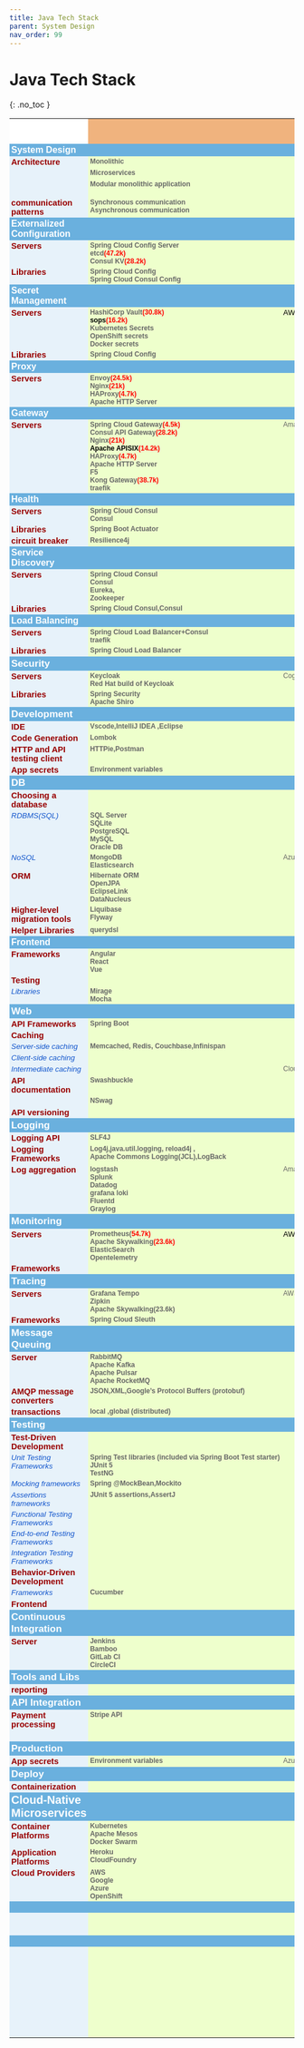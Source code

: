```yaml
---
title: Java Tech Stack
parent: System Design
nav_order: 99
---
```


# Java Tech Stack
{: .no_toc }


<style type="text/css">
    .ritz .waffle a {
    color: inherit;
    }
    .ritz .waffle .s0 {
    background-color: #ffffff;
    text-align: left;
    color: hsl(0, 0%, 100%);
    font-family: Arial;
    font-size: 12pt;
    vertical-align: top;
    white-space: normal;
    overflow: hidden;
    word-wrap: break-word;
    direction: ltr;
    padding: 2px 3px 2px 3px;
    }
    .ritz .waffle .s6 {
    background-color: #eeffcc;
    text-align: left;
    font-weight: bold;
    color: #666666;
    font-family: Arial;
    font-size: 9pt;
    vertical-align: top;
    white-space: nowrap;
    overflow: hidden;
    direction: ltr;
    padding: 2px 3px 2px 3px;
    }
    .ritz .waffle .s23 {
    background-color: #6ab0de;
    text-align: left;
    font-weight: bold;
    color: #000000;
    font-family: Arial;
    font-size: 15pt;
    vertical-align: top;
    white-space: nowrap;
    direction: ltr;
    padding: 2px 3px 2px 3px;
    }
    .ritz .waffle .s25 {
    background-color: #6ab0de;
    text-align: left;
    color: #000000;
    font-family: Arial;
    font-size: 15pt;
    vertical-align: top;
    white-space: nowrap;
    overflow: hidden;
    direction: ltr;
    padding: 2px 3px 2px 3px;
    }
    .ritz .waffle .s20 {
    background-color: #e7f2fa;
    text-align: left;
    font-style: italic;
    color: #1155cc;
    font-family: Arial;
    font-size: 10pt;
    vertical-align: top;
    white-space: normal;
    overflow: hidden;
    word-wrap: break-word;
    direction: ltr;
    padding: 2px 3px 2px 3px;
    }
    .ritz .waffle .s17 {
    background-color: #6ab0de;
    text-align: left;
    color: #000000;
    font-family: Arial;
    font-size: 13pt;
    vertical-align: top;
    white-space: nowrap;
    overflow: hidden;
    direction: ltr;
    padding: 2px 3px 2px 3px;
    }
    .ritz .waffle .s26 {
    background-color: #6ab0de;
    text-align: left;
    font-weight: bold;
    color: #000000;
    font-family: docs-Roboto, Arial;
    font-size: 15pt;
    vertical-align: top;
    white-space: nowrap;
    overflow: hidden;
    direction: ltr;
    padding: 2px 3px 2px 3px;
    }
    .ritz .waffle .s2 {
    background-color: #f0b37e;
    text-align: center;
    font-weight: bold;
    color: #ffffff;
    font-family: Arial;
    font-size: 12pt;
    vertical-align: middle;
    white-space: nowrap;
    overflow: hidden;
    direction: ltr;
    padding: 2px 3px 2px 3px;
    }
    .ritz .waffle .s12 {
    background-color: #eeffcc;
    text-align: left;
    color: #000000;
    font-family: Arial;
    font-size: 9pt;
    vertical-align: top;
    white-space: nowrap;
    overflow: hidden;
    direction: ltr;
    padding: 2px 3px 2px 3px;
    }
    .ritz .waffle .s10 {
    background-color: #6ab0de;
    text-align: left;
    color: #000000;
    font-family: Arial;
    font-size: 10pt;
    vertical-align: top;
    white-space: nowrap;
    direction: ltr;
    padding: 2px 3px 2px 3px;
    }
    .ritz .waffle .s1 {
    background-color: #f0b37e;
    text-align: left;
    font-weight: bold;
    color: #ffffff;
    font-family: Arial;
    font-size: 12pt;
    vertical-align: middle;
    white-space: nowrap;
    overflow: hidden;
    direction: ltr;
    padding: 2px 3px 2px 3px;
    }
    .ritz .waffle .s5 {
    background-color: #e7f2fa;
    text-align: left;
    font-weight: bold;
    color: #980000;
    font-family: Arial;
    font-size: 11pt;
    vertical-align: top;
    white-space: normal;
    overflow: hidden;
    word-wrap: break-word;
    direction: ltr;
    padding: 2px 3px 2px 3px;
    }
    .ritz .waffle .s15 {
    background-color: #6ab0de;
    text-align: left;
    font-weight: bold;
    color: #000000;
    font-family: Arial;
    font-size: 13pt;
    vertical-align: top;
    white-space: nowrap;
    direction: ltr;
    padding: 2px 3px 2px 3px;
    }
    .ritz .waffle .s21 {
    background-color: #eeffcc;
    text-align: left;
    text-decoration: underline;
    text-decoration-skip-ink: none;
    -webkit-text-decoration-skip: none;
    color: #1155cc;
    font-family: Arial;
    font-size: 10pt;
    vertical-align: top;
    white-space: nowrap;
    overflow: hidden;
    direction: ltr;
    padding: 2px 3px 2px 3px;
    }
    .ritz .waffle .s3 {
    background-color: #6ab0de;
    text-align: left;
    font-weight: bold;
    color: #ffffff;
    font-family: docs-Roboto, Arial;
    font-size: 12pt;
    vertical-align: top;
    white-space: normal;
    overflow: hidden;
    word-wrap: break-word;
    direction: ltr;
    padding: 2px 3px 2px 3px;
    }
    .ritz .waffle .s22 {
    background-color: #6ab0de;
    text-align: left;
    font-weight: bold;
    color: #ffffff;
    font-family: docs-Roboto, Arial;
    font-size: 15pt;
    vertical-align: top;
    white-space: normal;
    overflow: hidden;
    word-wrap: break-word;
    direction: ltr;
    padding: 2px 3px 2px 3px;
    }
    .ritz .waffle .s27 {
    background-color: #eeffcc;
    text-align: left;
    color: #666666;
    font-family: Arial;
    font-size: 9pt;
    vertical-align: top;
    white-space: nowrap;
    direction: ltr;
    padding: 2px 3px 2px 3px;
    }
    .ritz .waffle .s14 {
    background-color: #6ab0de;
    text-align: left;
    font-weight: bold;
    color: #ffffff;
    font-family: docs-Roboto, Arial;
    font-size: 13pt;
    vertical-align: top;
    white-space: normal;
    overflow: hidden;
    word-wrap: break-word;
    direction: ltr;
    padding: 2px 3px 2px 3px;
    }
    .ritz .waffle .s11 {
    background-color: #eeffcc;
    text-align: left;
    color: #000000;
    font-family: Arial;
    font-size: 10pt;
    vertical-align: top;
    white-space: nowrap;
    direction: ltr;
    padding: 2px 3px 2px 3px;
    }
    .ritz .waffle .s16 {
    background-color: #6ab0de;
    text-align: left;
    color: #000000;
    font-family: Arial;
    font-size: 13pt;
    vertical-align: top;
    white-space: nowrap;
    direction: ltr;
    padding: 2px 3px 2px 3px;
    }
    .ritz .waffle .s19 {
    background-color: #eeffcc;
    text-align: left;
    color: #000000;
    font-family: Arial;
    font-size: 10pt;
    vertical-align: top;
    white-space: nowrap;
    overflow: hidden;
    direction: ltr;
    padding: 2px 3px 2px 3px;
    }
    .ritz .waffle .s9 {
    background-color: #6ab0de;
    text-align: left;
    font-weight: bold;
    color: #000000;
    font-family: Arial;
    font-size: 10pt;
    vertical-align: top;
    white-space: nowrap;
    direction: ltr;
    padding: 2px 3px 2px 3px;
    }
    .ritz .waffle .s4 {
    background-color: #6ab0de;
    text-align: left;
    font-weight: bold;
    color: #000000;
    font-family: docs-Roboto, Arial;
    font-size: 11pt;
    vertical-align: top;
    white-space: nowrap;
    overflow: hidden;
    direction: ltr;
    padding: 2px 3px 2px 3px;
    }
    .ritz .waffle .s24 {
    background-color: #6ab0de;
    text-align: left;
    color: #000000;
    font-family: Arial;
    font-size: 15pt;
    vertical-align: top;
    white-space: nowrap;
    direction: ltr;
    padding: 2px 3px 2px 3px;
    }
    .ritz .waffle .s18 {
    background-color: #6ab0de;
    text-align: left;
    font-weight: bold;
    color: #000000;
    font-family: docs-Roboto, Arial;
    font-size: 13pt;
    vertical-align: top;
    white-space: nowrap;
    overflow: hidden;
    direction: ltr;
    padding: 2px 3px 2px 3px;
    }
    .ritz .waffle .s13 {
    background-color: #6ab0de;
    text-align: left;
    color: #000000;
    font-family: Arial;
    font-size: 10pt;
    vertical-align: top;
    white-space: nowrap;
    overflow: hidden;
    direction: ltr;
    padding: 2px 3px 2px 3px;
    }
    .ritz .waffle .s8 {
    background-color: #eeffcc;
    text-align: left;
    text-decoration: underline;
    text-decoration-skip-ink: none;
    -webkit-text-decoration-skip: none;
    color: #1155cc;
    font-family: Arial;
    font-size: 9pt;
    vertical-align: top;
    white-space: nowrap;
    overflow: hidden;
    direction: ltr;
    padding: 2px 3px 2px 3px;
    }
    .ritz .waffle .s7 {
    background-color: #eeffcc;
    text-align: left;
    color: #666666;
    font-family: Arial;
    font-size: 9pt;
    vertical-align: top;
    white-space: nowrap;
    overflow: hidden;
    direction: ltr;
    padding: 2px 3px 2px 3px;
    }
</style>
<div class="ritz grid-container" dir="ltr">
    <table class="waffle" cellspacing="0" cellpadding="0">
    <tbody>
        <tr style="height: 20px">
        <td class="s0"></td>
        <td class="s1" dir="ltr"></td>
        <td class="s2" dir="ltr">Cloud</td>
        <td class="s2" dir="ltr"></td>
        <td class="s2" dir="ltr"></td>
        <td class="s2" dir="ltr"></td>
        <td class="s2" dir="ltr">Reference</td>
        <td class="s2" dir="ltr"></td>
        <td class="s2" dir="ltr"></td>
        </tr>
        <tr style="height: 20px">
        <td class="s0"></td>
        <td class="s1" dir="ltr"></td>
        <td class="s2" dir="ltr">Amazon</td>
        <td class="s2" dir="ltr">Google</td>
        <td class="s2" dir="ltr">Azure</td>
        <td class="s2" dir="ltr">Others</td>
        <td class="s2" dir="ltr"></td>
        <td class="s2" dir="ltr"></td>
        <td class="s2" dir="ltr"></td>
        </tr>
        <tr style="height: 20px">
        <td class="s3" dir="ltr">System Design</td>
        <td class="s4" dir="ltr"></td>
        <td class="s4" dir="ltr"></td>
        <td class="s4" dir="ltr"></td>
        <td class="s4" dir="ltr"></td>
        <td class="s4" dir="ltr"></td>
        <td class="s4" dir="ltr"></td>
        <td class="s4" dir="ltr"></td>
        <td class="s4" dir="ltr"></td>
        </tr>
        <tr style="height: 20px">
        <td class="s5" dir="ltr">Architecture</td>
        <td class="s6" dir="ltr">Monolithic</td>
        <td class="s7" dir="ltr"></td>
        <td class="s7" dir="ltr"></td>
        <td class="s7" dir="ltr"></td>
        <td class="s7" dir="ltr"></td>
        <td class="s7" dir="ltr"></td>
        <td class="s7" dir="ltr"></td>
        <td class="s7" dir="ltr"></td>
        </tr>
        <tr style="height: 20px">
        <td class="s5" dir="ltr"></td>
        <td class="s6" dir="ltr">Microservices</td>
        <td class="s7" dir="ltr"></td>
        <td class="s7" dir="ltr"></td>
        <td class="s7" dir="ltr"></td>
        <td class="s7" dir="ltr"></td>
        <td class="s7" dir="ltr"></td>
        <td class="s7" dir="ltr"></td>
        <td class="s7" dir="ltr"></td>
        </tr>
        <tr style="height: 20px">
        <td class="s5" dir="ltr"></td>
        <td class="s6" dir="ltr">Modular monolithic application</td>
        <td class="s7" dir="ltr"></td>
        <td class="s7" dir="ltr"></td>
        <td class="s7" dir="ltr"></td>
        <td class="s7" dir="ltr"></td>
        <td class="s8" dir="ltr">
            <a
            target="_blank"
            href="https://medium.com/design-microservices-architecture-with-patterns/microservices-killer-modular-monolithic-architecture-ac83814f6862"
            >https://medium.com/design-microservices-architecture-with-patterns/microservices-killer-modular-monolithic-architecture-ac83814f6862<br /></a
            ><a
            target="_blank"
            href="https://github.com/kgrzybek/modular-monolith-with-ddd/tree/master"
            >https://github.com/kgrzybek/modular-monolith-with-ddd/tree/master</a
            >
        </td>
        <td class="s7" dir="ltr"></td>
        <td class="s7" dir="ltr"></td>
        </tr>
        <tr style="height: 20px">
        <td class="s5" dir="ltr">communication patterns</td>
        <td class="s6" dir="ltr">
            Synchronous communication<br />Asynchronous communication
        </td>
        <td class="s7" dir="ltr"></td>
        <td class="s7" dir="ltr"></td>
        <td class="s7" dir="ltr"></td>
        <td class="s7" dir="ltr"></td>
        <td class="s8" dir="ltr"></td>
        <td class="s7" dir="ltr"></td>
        <td class="s7" dir="ltr"></td>
        </tr>
        <tr style="height: 20px">
        <td class="s3" dir="ltr">Externalized Configuration</td>
        <td class="s9"></td>
        <td class="s10"></td>
        <td class="s10"></td>
        <td class="s10"></td>
        <td class="s10"></td>
        <td class="s10"></td>
        <td class="s10"></td>
        <td class="s10"></td>
        </tr>
        <tr style="height: 20px">
        <td class="s5" dir="ltr">Servers</td>
        <td class="s6" dir="ltr">
            Spring Cloud Config Server<br />etcd<span style="color: #ff0000"
            >(47.2k)</span
            ><br />Consul KV<span style="color: #ff0000">(28.2k)</span>
        </td>
        <td class="s11"></td>
        <td class="s11"></td>
        <td class="s7" dir="ltr">Azure App Configuration</td>
        <td class="s11"></td>
        <td class="s8" dir="ltr">
            <a
            target="_blank"
            href="https://docs.google.com/document/d/13GErfIAvRysUwPR2kfcfRkM2a8GZptlP4cNAmKTjedw/edit#heading=h.7oqivix51g6a"
            >https://docs.google.com/document/d/13GErfIAvRysUwPR2kfcfRkM2a8GZptlP4cNAmKTjedw/edit#heading=h.7oqivix51g6a</a
            >
        </td>
        <td class="s11"></td>
        <td class="s11"></td>
        </tr>
        <tr style="height: 20px">
        <td class="s5" dir="ltr">Libraries</td>
        <td class="s6" dir="ltr">
            Spring Cloud Config <br />Spring Cloud Consul Config
        </td>
        <td class="s11"></td>
        <td class="s11"></td>
        <td class="s11"></td>
        <td class="s11"></td>
        <td class="s12" dir="ltr"></td>
        <td class="s11"></td>
        <td class="s11"></td>
        </tr>
        <tr style="height: 20px">
        <td class="s3" dir="ltr">Secret Management</td>
        <td class="s10"></td>
        <td class="s10"></td>
        <td class="s10"></td>
        <td class="s10"></td>
        <td class="s10"></td>
        <td class="s10"></td>
        <td class="s10"></td>
        <td class="s10"></td>
        </tr>
        <tr style="height: 20px">
        <td class="s5" dir="ltr">Servers</td>
        <td class="s6" dir="ltr">
            HashiCorp Vault<span style="color: #ff0000">(30.8k)<br /></span
            ><span style="color: #000000">sops</span
            ><span style="color: #ff0000">(16.2k)</span><br />Kubernetes
            Secrets<br />OpenShift secrets<br />Docker secrets
        </td>
        <td class="s11" dir="ltr">AWS Secret Manager</td>
        <td class="s11" dir="ltr">GCP Secret Manager</td>
        <td class="s7" dir="ltr">Azure Key Vault</td>
        <td class="s11"></td>
        <td class="s8"></td>
        <td class="s11"></td>
        <td class="s11"></td>
        </tr>
        <tr style="height: 20px">
        <td class="s5" dir="ltr">Libraries</td>
        <td class="s6" dir="ltr">Spring Cloud Config</td>
        <td class="s11"></td>
        <td class="s11"></td>
        <td class="s11"></td>
        <td class="s11"></td>
        <td class="s12" dir="ltr"></td>
        <td class="s11"></td>
        <td class="s11"></td>
        </tr>
        <tr style="height: 20px">
        <td class="s3" dir="ltr">Proxy</td>
        <td class="s9"></td>
        <td class="s10"></td>
        <td class="s10"></td>
        <td class="s10"></td>
        <td class="s10"></td>
        <td class="s13"></td>
        <td class="s4" dir="ltr"></td>
        <td class="s4" dir="ltr"></td>
        </tr>
        <tr style="height: 20px">
        <td class="s5" dir="ltr">Servers</td>
        <td class="s6" dir="ltr">
            Envoy<span style="color: #ff0000">(24.5k)<br /></span>Nginx<span
            style="color: #ff0000"
            >(21k)</span
            ><br />HAProxy<span style="color: #ff0000">(4.7k)</span
            ><br />Apache HTTP Server
        </td>
        <td class="s7" dir="ltr"></td>
        <td class="s7" dir="ltr"></td>
        <td class="s7" dir="ltr"></td>
        <td class="s7" dir="ltr"></td>
        <td class="s8" dir="ltr">
            <a
            target="_blank"
            href="https://docs.google.com/document/d/13GErfIAvRysUwPR2kfcfRkM2a8GZptlP4cNAmKTjedw/edit#heading=h.7oqivix51g6a"
            >https://docs.google.com/document/d/13GErfIAvRysUwPR2kfcfRkM2a8GZptlP4cNAmKTjedw/edit#heading=h.7oqivix51g6a</a
            >
        </td>
        <td class="s7" dir="ltr"></td>
        <td class="s7" dir="ltr"></td>
        </tr>
        <tr style="height: 20px">
        <td class="s3" dir="ltr">Gateway</td>
        <td class="s9"></td>
        <td class="s10"></td>
        <td class="s10"></td>
        <td class="s10"></td>
        <td class="s10"></td>
        <td class="s13"></td>
        <td class="s4" dir="ltr"></td>
        <td class="s4" dir="ltr"></td>
        </tr>
        <tr style="height: 20px">
        <td class="s5" dir="ltr">Servers</td>
        <td class="s6" dir="ltr">
            Spring Cloud Gateway<span style="color: #ff0000">(4.5k)</span
            ><br />Consul API Gateway<span style="color: #ff0000"
            >(28.2k)<br /></span
            >Nginx<span style="color: #ff0000">(21k)<br /></span
            ><span style="color: #000000">Apache APISIX</span
            ><span style="color: #ff0000">(14.2k)</span><br />HAProxy<span
            style="color: #ff0000"
            >(4.7k)</span
            ><br />Apache HTTP Server<br />F5<br />Kong Gateway<span
            style="color: #ff0000"
            >(38.7k)</span
            ><br />traefik
        </td>
        <td class="s7" dir="ltr">Amazon API Gateway</td>
        <td class="s7" dir="ltr">Google Cloud API Gateway</td>
        <td class="s7" dir="ltr">Azure API Management.</td>
        <td class="s7" dir="ltr"></td>
        <td class="s8" dir="ltr">
            <a
            target="_blank"
            href="https://docs.google.com/document/d/13GErfIAvRysUwPR2kfcfRkM2a8GZptlP4cNAmKTjedw/edit#heading=h.7oqivix51g6a"
            >https://docs.google.com/document/d/13GErfIAvRysUwPR2kfcfRkM2a8GZptlP4cNAmKTjedw/edit#heading=h.7oqivix51g6a</a
            >
        </td>
        <td class="s7" dir="ltr"></td>
        <td class="s7" dir="ltr"></td>
        </tr>
        <tr style="height: 20px">
        <td class="s3" dir="ltr">Health</td>
        <td class="s9"></td>
        <td class="s10"></td>
        <td class="s10"></td>
        <td class="s10"></td>
        <td class="s10"></td>
        <td class="s13"></td>
        <td class="s4" dir="ltr"></td>
        <td class="s4" dir="ltr"></td>
        </tr>
        <tr style="height: 20px">
        <td class="s5" dir="ltr">Servers</td>
        <td class="s6" dir="ltr">Spring Cloud Consul<br />Consul</td>
        <td class="s7" dir="ltr"></td>
        <td class="s7" dir="ltr"></td>
        <td class="s7" dir="ltr"></td>
        <td class="s7" dir="ltr"></td>
        <td class="s8" dir="ltr">
            <a
            target="_blank"
            href="https://docs.google.com/document/d/13GErfIAvRysUwPR2kfcfRkM2a8GZptlP4cNAmKTjedw/edit#heading=h.lzjmqc2ca4s5"
            >https://docs.google.com/document/d/13GErfIAvRysUwPR2kfcfRkM2a8GZptlP4cNAmKTjedw/edit#heading=h.lzjmqc2ca4s5</a
            >
        </td>
        <td class="s7" dir="ltr"></td>
        <td class="s7" dir="ltr"></td>
        </tr>
        <tr style="height: 20px">
        <td class="s5" dir="ltr">Libraries</td>
        <td class="s6" dir="ltr">Spring Boot Actuator</td>
        <td class="s7" dir="ltr"></td>
        <td class="s7" dir="ltr"></td>
        <td class="s7" dir="ltr"></td>
        <td class="s7" dir="ltr"></td>
        <td class="s12" dir="ltr"></td>
        <td class="s7" dir="ltr"></td>
        <td class="s7" dir="ltr"></td>
        </tr>
        <tr style="height: 20px">
        <td class="s5" dir="ltr">circuit breaker</td>
        <td class="s6" dir="ltr">Resilience4j<br /></td>
        <td class="s7" dir="ltr"></td>
        <td class="s7" dir="ltr"></td>
        <td class="s7" dir="ltr"></td>
        <td class="s7" dir="ltr"></td>
        <td class="s12" dir="ltr"></td>
        <td class="s7" dir="ltr"></td>
        <td class="s7" dir="ltr"></td>
        </tr>
        <tr style="height: 20px">
        <td class="s3" dir="ltr">Service Discovery</td>
        <td class="s9"></td>
        <td class="s10"></td>
        <td class="s10"></td>
        <td class="s10"></td>
        <td class="s10"></td>
        <td class="s13"></td>
        <td class="s4" dir="ltr"></td>
        <td class="s4" dir="ltr"></td>
        </tr>
        <tr style="height: 20px">
        <td class="s5" dir="ltr">Servers</td>
        <td class="s6" dir="ltr">
            Spring Cloud Consul<br />Consul<br />Eureka,<br />Zookeeper
        </td>
        <td class="s7" dir="ltr"></td>
        <td class="s7" dir="ltr"></td>
        <td class="s7" dir="ltr"></td>
        <td class="s7" dir="ltr"></td>
        <td class="s8" dir="ltr">
            <a
            target="_blank"
            href="https://docs.google.com/document/d/13GErfIAvRysUwPR2kfcfRkM2a8GZptlP4cNAmKTjedw/edit#heading=h.lzjmqc2ca4s5"
            >https://docs.google.com/document/d/13GErfIAvRysUwPR2kfcfRkM2a8GZptlP4cNAmKTjedw/edit#heading=h.lzjmqc2ca4s5</a
            >
        </td>
        <td class="s7" dir="ltr"></td>
        <td class="s7" dir="ltr"></td>
        </tr>
        <tr style="height: 20px">
        <td class="s5" dir="ltr">Libraries</td>
        <td class="s6" dir="ltr">Spring Cloud Consul,Consul</td>
        <td class="s7" dir="ltr"></td>
        <td class="s7" dir="ltr"></td>
        <td class="s7" dir="ltr"></td>
        <td class="s7" dir="ltr"></td>
        <td class="s12" dir="ltr"></td>
        <td class="s7" dir="ltr"></td>
        <td class="s7" dir="ltr"></td>
        </tr>
        <tr style="height: 20px">
        <td class="s3" dir="ltr">Load Balancing</td>
        <td class="s9"></td>
        <td class="s10"></td>
        <td class="s10"></td>
        <td class="s10"></td>
        <td class="s10"></td>
        <td class="s13"></td>
        <td class="s4" dir="ltr"></td>
        <td class="s4" dir="ltr"></td>
        </tr>
        <tr style="height: 20px">
        <td class="s5" dir="ltr">Servers</td>
        <td class="s6" dir="ltr">
            Spring Cloud Load Balancer+Consul<br />traefik
        </td>
        <td class="s7" dir="ltr"></td>
        <td class="s7" dir="ltr"></td>
        <td class="s7" dir="ltr"></td>
        <td class="s7" dir="ltr"></td>
        <td class="s8" dir="ltr">
            <a
            target="_blank"
            href="https://docs.google.com/document/d/13GErfIAvRysUwPR2kfcfRkM2a8GZptlP4cNAmKTjedw/edit#heading=h.nm5eslswusp5"
            >https://docs.google.com/document/d/13GErfIAvRysUwPR2kfcfRkM2a8GZptlP4cNAmKTjedw/edit#heading=h.nm5eslswusp5</a
            >
        </td>
        <td class="s7" dir="ltr"></td>
        <td class="s7" dir="ltr"></td>
        </tr>
        <tr style="height: 20px">
        <td class="s5" dir="ltr">Libraries</td>
        <td class="s6" dir="ltr">Spring Cloud Load Balancer<br /></td>
        <td class="s7" dir="ltr"></td>
        <td class="s7" dir="ltr"></td>
        <td class="s7" dir="ltr"></td>
        <td class="s7" dir="ltr"></td>
        <td class="s12" dir="ltr"></td>
        <td class="s7" dir="ltr"></td>
        <td class="s7" dir="ltr"></td>
        </tr>
        <tr style="height: 20px">
        <td class="s14" dir="ltr">Security</td>
        <td class="s15"></td>
        <td class="s16"></td>
        <td class="s16"></td>
        <td class="s16"></td>
        <td class="s16"></td>
        <td class="s17"></td>
        <td class="s18" dir="ltr"></td>
        <td class="s18" dir="ltr"></td>
        </tr>
        <tr style="height: 20px">
        <td class="s5" dir="ltr">Servers</td>
        <td class="s6" dir="ltr">
            Keycloak<br />Red Hat build of Keycloak<br />
        </td>
        <td class="s7" dir="ltr">Cognito</td>
        <td class="s7" dir="ltr"></td>
        <td class="s7" dir="ltr">Azure AD</td>
        <td class="s7" dir="ltr">Okta</td>
        <td class="s12" dir="ltr"></td>
        <td class="s7" dir="ltr"></td>
        <td class="s7" dir="ltr"></td>
        </tr>
        <tr style="height: 20px">
        <td class="s5" dir="ltr">Libraries</td>
        <td class="s6" dir="ltr">Spring Security<br />Apache Shiro</td>
        <td class="s7" dir="ltr"></td>
        <td class="s7" dir="ltr"></td>
        <td class="s7" dir="ltr"></td>
        <td class="s7" dir="ltr"></td>
        <td class="s12" dir="ltr"></td>
        <td class="s7" dir="ltr"></td>
        <td class="s7" dir="ltr"></td>
        </tr>
        <tr style="height: 20px">
        <td class="s14" dir="ltr">Development</td>
        <td class="s15"></td>
        <td class="s16"></td>
        <td class="s16"></td>
        <td class="s16"></td>
        <td class="s16"></td>
        <td class="s17"></td>
        <td class="s18" dir="ltr"></td>
        <td class="s18" dir="ltr"></td>
        </tr>
        <tr style="height: 20px">
        <td class="s5" dir="ltr">IDE</td>
        <td class="s6" dir="ltr">Vscode,IntelliJ IDEA ,Eclipse</td>
        <td class="s11"></td>
        <td class="s11"></td>
        <td class="s11"></td>
        <td class="s11"></td>
        <td class="s19"></td>
        <td class="s4" dir="ltr"></td>
        <td class="s4" dir="ltr"></td>
        </tr>
        <tr style="height: 20px">
        <td class="s5">Code Generation</td>
        <td class="s6" dir="ltr">Lombok</td>
        <td class="s11"></td>
        <td class="s11"></td>
        <td class="s11"></td>
        <td class="s11"></td>
        <td class="s19"></td>
        <td class="s4" dir="ltr"></td>
        <td class="s4" dir="ltr"></td>
        </tr>
        <tr style="height: 20px">
        <td class="s5" dir="ltr">HTTP and API testing client</td>
        <td class="s6" dir="ltr">HTTPie,Postman</td>
        <td class="s11"></td>
        <td class="s11"></td>
        <td class="s11"></td>
        <td class="s11"></td>
        <td class="s19"></td>
        <td class="s11"></td>
        <td class="s11"></td>
        </tr>
        <tr style="height: 20px">
        <td class="s5">App secrets</td>
        <td class="s6" dir="ltr">Environment variables</td>
        <td class="s11"></td>
        <td class="s11"></td>
        <td class="s11"></td>
        <td class="s11"></td>
        <td class="s8"></td>
        <td class="s11"></td>
        <td class="s11"></td>
        </tr>
        <tr style="height: 20px">
        <td class="s14" dir="ltr">DB</td>
        <td class="s15"></td>
        <td class="s16"></td>
        <td class="s16"></td>
        <td class="s16"></td>
        <td class="s16"></td>
        <td class="s17"></td>
        <td class="s18" dir="ltr"></td>
        <td class="s18" dir="ltr"></td>
        </tr>
        <tr style="height: 20px">
        <td class="s5" dir="ltr">Choosing a database</td>
        <td class="s6" dir="ltr"></td>
        <td class="s7" dir="ltr"></td>
        <td class="s7" dir="ltr"></td>
        <td class="s7" dir="ltr"></td>
        <td class="s7" dir="ltr"></td>
        <td class="s8" dir="ltr">
            <a
            target="_blank"
            href="https://docs.google.com/document/d/13GErfIAvRysUwPR2kfcfRkM2a8GZptlP4cNAmKTjedw/edit#bookmark=id.3yud5bry6zx"
            >https://docs.google.com/document/d/13GErfIAvRysUwPR2kfcfRkM2a8GZptlP4cNAmKTjedw/edit#bookmark=id.3yud5bry6zx</a
            >
        </td>
        <td class="s7" dir="ltr"></td>
        <td class="s7" dir="ltr"></td>
        </tr>
        <tr style="height: 20px">
        <td class="s20" dir="ltr">RDBMS(SQL)</td>
        <td class="s6" dir="ltr">
            SQL Server<br />SQLite<br />PostgreSQL<br />MySQL<br />Oracle DB
        </td>
        <td class="s7" dir="ltr"></td>
        <td class="s7" dir="ltr"></td>
        <td class="s7" dir="ltr"></td>
        <td class="s7" dir="ltr"></td>
        <td class="s7" dir="ltr">
            <span
            style="
                text-decoration: underline;
                text-decoration-skip-ink: none;
                -webkit-text-decoration-skip: none;
                color: #1155cc;
            "
            ><a
                target="_blank"
                href="https://docs.google.com/document/d/13GErfIAvRysUwPR2kfcfRkM2a8GZptlP4cNAmKTjedw/edit#heading=h.bkzz6vg3t8ro"
                >https://docs.google.com/document/d/13GErfIAvRysUwPR2kfcfRkM2a8GZptlP4cNAmKTjedw/edit#heading=h.bkzz6vg3t8ro</a
            ></span
            >o
        </td>
        <td class="s7" dir="ltr"></td>
        <td class="s7" dir="ltr"></td>
        </tr>
        <tr style="height: 20px">
        <td class="s20" dir="ltr">NoSQL</td>
        <td class="s6" dir="ltr">MongoDB<br />Elasticsearch</td>
        <td class="s7" dir="ltr">Azure Cosmos DB</td>
        <td class="s7" dir="ltr"></td>
        <td class="s7" dir="ltr"></td>
        <td class="s7" dir="ltr"></td>
        <td class="s7" dir="ltr"></td>
        <td class="s7" dir="ltr"></td>
        <td class="s7" dir="ltr"></td>
        </tr>
        <tr style="height: 20px">
        <td class="s5" dir="ltr">ORM</td>
        <td class="s6" dir="ltr">
            Hibernate ORM<br />OpenJPA <br />EclipseLink <br />DataNucleus
        </td>
        <td class="s7" dir="ltr"></td>
        <td class="s7" dir="ltr"></td>
        <td class="s7" dir="ltr"></td>
        <td class="s7" dir="ltr"></td>
        <td class="s7" dir="ltr"></td>
        <td class="s7" dir="ltr"></td>
        <td class="s7" dir="ltr"></td>
        </tr>
        <tr style="height: 20px">
        <td class="s5" dir="ltr">Higher-level migration tools</td>
        <td class="s6" dir="ltr">Liquibase<br />Flyway</td>
        <td class="s7" dir="ltr"></td>
        <td class="s7" dir="ltr"></td>
        <td class="s7" dir="ltr"></td>
        <td class="s7" dir="ltr"></td>
        <td class="s7" dir="ltr"></td>
        <td class="s7" dir="ltr"></td>
        <td class="s7" dir="ltr"></td>
        </tr>
        <tr style="height: 20px">
        <td class="s5" dir="ltr">Helper Libraries</td>
        <td class="s6" dir="ltr">querydsl</td>
        <td class="s7" dir="ltr"></td>
        <td class="s7" dir="ltr"></td>
        <td class="s7" dir="ltr"></td>
        <td class="s7" dir="ltr"></td>
        <td class="s7" dir="ltr"></td>
        <td class="s7" dir="ltr"></td>
        <td class="s7" dir="ltr"></td>
        </tr>
        <tr style="height: 20px">
        <td class="s3" dir="ltr">Frontend</td>
        <td class="s9"></td>
        <td class="s10"></td>
        <td class="s10"></td>
        <td class="s10"></td>
        <td class="s10"></td>
        <td class="s10"></td>
        <td class="s10"></td>
        <td class="s10"></td>
        </tr>
        <tr style="height: 20px">
        <td class="s5" dir="ltr">Frameworks</td>
        <td class="s6" dir="ltr">Angular<br />React<br />Vue</td>
        <td class="s7" dir="ltr"></td>
        <td class="s7" dir="ltr"></td>
        <td class="s7" dir="ltr"></td>
        <td class="s7" dir="ltr"></td>
        <td class="s7" dir="ltr"></td>
        <td class="s7" dir="ltr"></td>
        <td class="s7" dir="ltr"></td>
        </tr>
        <tr style="height: 20px">
        <td class="s5" dir="ltr">Testing</td>
        <td class="s6" dir="ltr"></td>
        <td class="s7" dir="ltr"></td>
        <td class="s7" dir="ltr"></td>
        <td class="s7" dir="ltr"></td>
        <td class="s7" dir="ltr"></td>
        <td class="s7" dir="ltr"></td>
        <td class="s7" dir="ltr"></td>
        <td class="s7" dir="ltr"></td>
        </tr>
        <tr style="height: 20px">
        <td class="s20" dir="ltr">Libraries</td>
        <td class="s6" dir="ltr">Mirage<br />Mocha</td>
        <td class="s11"></td>
        <td class="s11"></td>
        <td class="s11"></td>
        <td class="s11"></td>
        <td class="s19"></td>
        <td class="s11"></td>
        <td class="s11"></td>
        </tr>
        <tr style="height: 20px">
        <td class="s14" dir="ltr">Web</td>
        <td class="s15"></td>
        <td class="s16"></td>
        <td class="s16"></td>
        <td class="s16"></td>
        <td class="s16"></td>
        <td class="s17"></td>
        <td class="s18" dir="ltr"></td>
        <td class="s18" dir="ltr"></td>
        </tr>
        <tr style="height: 20px">
        <td class="s5" dir="ltr">API Frameworks</td>
        <td class="s6" dir="ltr">Spring Boot</td>
        <td class="s7" dir="ltr"></td>
        <td class="s7" dir="ltr"></td>
        <td class="s7" dir="ltr"></td>
        <td class="s7" dir="ltr"></td>
        <td class="s7" dir="ltr"></td>
        <td class="s7" dir="ltr"></td>
        <td class="s7" dir="ltr"></td>
        </tr>
        <tr style="height: 20px">
        <td class="s5" dir="ltr">Caching</td>
        <td class="s6" dir="ltr"></td>
        <td class="s7" dir="ltr"></td>
        <td class="s7" dir="ltr"></td>
        <td class="s7" dir="ltr"></td>
        <td class="s7" dir="ltr"></td>
        <td class="s7" dir="ltr"></td>
        <td class="s7" dir="ltr"></td>
        <td class="s7" dir="ltr"></td>
        </tr>
        <tr style="height: 20px">
        <td class="s20" dir="ltr">Server-side caching<br /></td>
        <td class="s6" dir="ltr">Memcached, Redis, Couchbase,Infinispan</td>
        <td class="s7" dir="ltr"></td>
        <td class="s7" dir="ltr"></td>
        <td class="s7" dir="ltr"></td>
        <td class="s7" dir="ltr"></td>
        <td class="s7" dir="ltr"></td>
        <td class="s7" dir="ltr">
            A caching system that saves data to key/value stores by using
            either a built-in service or a third-party provider
        </td>
        <td class="s7" dir="ltr"></td>
        </tr>
        <tr style="height: 20px">
        <td class="s20" dir="ltr">Client-side caching</td>
        <td class="s6" dir="ltr"></td>
        <td class="s7" dir="ltr"></td>
        <td class="s7" dir="ltr"></td>
        <td class="s7" dir="ltr"></td>
        <td class="s7" dir="ltr"></td>
        <td class="s7" dir="ltr"></td>
        <td class="s7" dir="ltr">
            A caching mechanism defined in the HTTP specifications that relies
            on several HTTP response headers (including Expires,
            Cache-Control, Last-Modified, and ETag) that can be set from the
            server to control the caching behavior of the clients
        </td>
        <td class="s7" dir="ltr"></td>
        </tr>
        <tr style="height: 20px">
        <td class="s20" dir="ltr">Intermediate caching</td>
        <td class="s6" dir="ltr"></td>
        <td class="s7" dir="ltr">Cloudflare</td>
        <td class="s7" dir="ltr"></td>
        <td class="s7" dir="ltr"></td>
        <td class="s7" dir="ltr"></td>
        <td class="s7" dir="ltr"></td>
        <td class="s7" dir="ltr">
            (also known as proxy caching, reverse-proxy caching, or
            content-delivery network [CDN] caching)—A response-caching
            technique that stores cached data by using dedicated services
            (proxies) and/or relies on third-party services optimized for
            accelerated and geographically distributed content distribution
            (CDN providers), following the same HTTP header-based rules as
            client-side caching
        </td>
        <td class="s7" dir="ltr">
            When implementing intermediate caching, we are basically creating
            “cached copies” of some URL-related content (HTML pages, JSON
            data, binary files, and so on) that typically become accessible
            regardless of any authentication and authorization logic used by
            the server to render that content in the first request/response
            cycle. As a general rule, intermediate caching services should be
            used to cache only publicly available content and resources,
            leaving restricted and personal data to private caching approaches
            (or no-cache) to prevent potentially critical data security
            problems
        </td>
        </tr>
        <tr style="height: 20px">
        <td class="s5" dir="ltr">API documentation</td>
        <td class="s6" dir="ltr">Swashbuckle</td>
        <td class="s7" dir="ltr"></td>
        <td class="s7" dir="ltr"></td>
        <td class="s7" dir="ltr"></td>
        <td class="s7" dir="ltr"></td>
        <td class="s7" dir="ltr"></td>
        <td class="s7" dir="ltr"></td>
        <td class="s7" dir="ltr"></td>
        </tr>
        <tr style="height: 20px">
        <td class="s5" dir="ltr"></td>
        <td class="s6" dir="ltr">NSwag</td>
        <td class="s7" dir="ltr"></td>
        <td class="s7" dir="ltr"></td>
        <td class="s7" dir="ltr"></td>
        <td class="s7" dir="ltr"></td>
        <td class="s7" dir="ltr"></td>
        <td class="s7" dir="ltr"></td>
        <td class="s7" dir="ltr"></td>
        </tr>
        <tr style="height: 20px">
        <td class="s5" dir="ltr">API versioning</td>
        <td class="s6" dir="ltr">
        </td>
        <td class="s7" dir="ltr"></td>
        <td class="s7" dir="ltr"></td>
        <td class="s7" dir="ltr"></td>
        <td class="s7" dir="ltr"></td>
        <td class="s7" dir="ltr"></td>
        <td class="s7" dir="ltr"></td>
        <td class="s7" dir="ltr"></td>
        </tr>
        <tr style="height: 20px">
        <td class="s14" dir="ltr">Logging</td>
        <td class="s15"></td>
        <td class="s16"></td>
        <td class="s16"></td>
        <td class="s16"></td>
        <td class="s16"></td>
        <td class="s17"></td>
        <td class="s18" dir="ltr"></td>
        <td class="s18" dir="ltr"></td>
        </tr>
        <tr style="height: 20px">
        <td class="s5" dir="ltr">Logging API</td>
        <td class="s6" dir="ltr">SLF4J</td>
        <td class="s7" dir="ltr"></td>
        <td class="s7" dir="ltr"></td>
        <td class="s7" dir="ltr"></td>
        <td class="s7" dir="ltr"></td>
        <td class="s12" dir="ltr"></td>
        <td class="s7" dir="ltr"></td>
        <td class="s7" dir="ltr"></td>
        </tr>
        <tr style="height: 20px">
        <td class="s5" dir="ltr">Logging Frameworks</td>
        <td class="s6" dir="ltr">
            Log4j,java.util.logging, reload4j , <br />Apache Commons
            Logging(JCL),LogBack
        </td>
        <td class="s7" dir="ltr"></td>
        <td class="s7" dir="ltr"></td>
        <td class="s7" dir="ltr"></td>
        <td class="s7" dir="ltr"></td>
        <td class="s12" dir="ltr"></td>
        <td class="s7" dir="ltr"></td>
        <td class="s7" dir="ltr"></td>
        </tr>
        <tr style="height: 20px">
        <td class="s5" dir="ltr">Log aggregation</td>
        <td class="s6" dir="ltr">
            logstash <br />Splunk<br />Datadog <br />grafana loki<br />Fluentd<br />Graylog
        </td>
        <td class="s7" dir="ltr">Amazon CloudWatch</td>
        <td class="s7" dir="ltr"></td>
        <td class="s7" dir="ltr"></td>
        <td class="s7" dir="ltr"></td>
        <td class="s12" dir="ltr"></td>
        <td class="s7" dir="ltr"></td>
        <td class="s7" dir="ltr"></td>
        </tr>
        <tr style="height: 26px">
        <td class="s14" dir="ltr">Monitoring</td>
        <td class="s15"></td>
        <td class="s16"></td>
        <td class="s16"></td>
        <td class="s16"></td>
        <td class="s16"></td>
        <td class="s17"></td>
        <td class="s18" dir="ltr"></td>
        <td class="s18" dir="ltr"></td>
        </tr>
        <tr style="height: 20px">
        <td class="s5" dir="ltr">Servers</td>
        <td class="s6" dir="ltr">
            Prometheus(<span style="color: #ff0000">54.7k)</span><br />Apache
            Skywalking<span style="color: #ff0000">(23.6k)<br /></span
            >ElasticSearch<br />Opentelemetry
        </td>
        <td class="s11" dir="ltr">AWS CloudWatch</td>
        <td class="s11"></td>
        <td class="s11"></td>
        <td class="s11"></td>
        <td class="s19" dir="ltr"></td>
        <td class="s11"></td>
        <td class="s11"></td>
        </tr>
        <tr style="height: 20px">
        <td class="s5" dir="ltr">Frameworks</td>
        <td class="s6" dir="ltr"></td>
        <td class="s11" dir="ltr"></td>
        <td class="s11"></td>
        <td class="s11"></td>
        <td class="s11"></td>
        <td class="s19" dir="ltr"></td>
        <td class="s11"></td>
        <td class="s11"></td>
        </tr>
        <tr style="height: 20px">
        <td class="s14" dir="ltr">Tracing<br /></td>
        <td class="s15"></td>
        <td class="s16"></td>
        <td class="s16"></td>
        <td class="s16"></td>
        <td class="s16"></td>
        <td class="s17"></td>
        <td class="s18" dir="ltr"></td>
        <td class="s18" dir="ltr"></td>
        </tr>
        <tr style="height: 20px">
        <td class="s5" dir="ltr">Servers</td>
        <td class="s6" dir="ltr">
            Grafana Tempo<br />Zipkin<br />Apache Skywalking(23.6k)
        </td>
        <td class="s7" dir="ltr">AWS CloudWatch</td>
        <td class="s7" dir="ltr"></td>
        <td class="s7" dir="ltr"></td>
        <td class="s7" dir="ltr"></td>
        <td class="s12" dir="ltr"></td>
        <td class="s7" dir="ltr"></td>
        <td class="s7" dir="ltr"></td>
        </tr>
        <tr style="height: 20px">
        <td class="s5" dir="ltr">Frameworks</td>
        <td class="s6" dir="ltr">Spring Cloud Sleuth</td>
        <td class="s7" dir="ltr"></td>
        <td class="s7" dir="ltr"></td>
        <td class="s7" dir="ltr"></td>
        <td class="s7" dir="ltr"></td>
        <td class="s12" dir="ltr"></td>
        <td class="s7" dir="ltr"></td>
        <td class="s7" dir="ltr"></td>
        </tr>
        <tr style="height: 20px">
        <td class="s14" dir="ltr">Message Queuing</td>
        <td class="s15"></td>
        <td class="s16"></td>
        <td class="s16"></td>
        <td class="s16"></td>
        <td class="s16"></td>
        <td class="s17"></td>
        <td class="s18" dir="ltr"></td>
        <td class="s18" dir="ltr"></td>
        </tr>
        <tr style="height: 20px">
        <td class="s5" dir="ltr">Server</td>
        <td class="s6" dir="ltr">
            RabbitMQ<br />Apache Kafka<br />Apache Pulsar<br />Apache RocketMQ
        </td>
        <td class="s11"></td>
        <td class="s11"></td>
        <td class="s11"></td>
        <td class="s11"></td>
        <td class="s21" dir="ltr">
            <a
            target="_blank"
            href="https://docs.google.com/document/d/13GErfIAvRysUwPR2kfcfRkM2a8GZptlP4cNAmKTjedw/edit#heading=h.7oqivix51g6a"
            >https://docs.google.com/document/d/13GErfIAvRysUwPR2kfcfRkM2a8GZptlP4cNAmKTjedw/edit#heading=h.o0fy3fdgu5ks</a
            >
        </td>
        <td class="s11"></td>
        <td class="s11"></td>
        </tr>
        <tr style="height: 20px">
        <td class="s5" dir="ltr">AMQP message converters</td>
        <td class="s6" dir="ltr">
            JSON,XML,Google’s Protocol Buffers (protobuf)
        </td>
        <td class="s11"></td>
        <td class="s11"></td>
        <td class="s11"></td>
        <td class="s11"></td>
        <td class="s21" dir="ltr">
            <a
            target="_blank"
            href="https://docs.google.com/document/d/13GErfIAvRysUwPR2kfcfRkM2a8GZptlP4cNAmKTjedw/edit#heading=h.s71m2t3h3q5y"
            >https://docs.google.com/document/d/13GErfIAvRysUwPR2kfcfRkM2a8GZptlP4cNAmKTjedw/edit#heading=h.s71m2t3h3q5y</a
            >
        </td>
        <td class="s11"></td>
        <td class="s11"></td>
        </tr>
        <tr style="height: 20px">
        <td class="s5" dir="ltr">transactions</td>
        <td class="s6" dir="ltr">local ,global (distributed)</td>
        <td class="s11"></td>
        <td class="s11"></td>
        <td class="s11"></td>
        <td class="s11"></td>
        <td class="s21" dir="ltr">
            <a
            target="_blank"
            href="https://docs.google.com/document/d/13GErfIAvRysUwPR2kfcfRkM2a8GZptlP4cNAmKTjedw/edit#heading=h.hbuaras3xbor"
            >https://docs.google.com/document/d/13GErfIAvRysUwPR2kfcfRkM2a8GZptlP4cNAmKTjedw/edit#heading=h.hbuaras3xbor</a
            >
        </td>
        <td class="s11"></td>
        <td class="s11"></td>
        </tr>
        <tr style="height: 20px">
        <td class="s14" dir="ltr">Testing</td>
        <td class="s15"></td>
        <td class="s16"></td>
        <td class="s16"></td>
        <td class="s16"></td>
        <td class="s16"></td>
        <td class="s17"></td>
        <td class="s18" dir="ltr"></td>
        <td class="s18" dir="ltr"></td>
        </tr>
        <tr style="height: 20px">
        <td class="s5" dir="ltr">Test-Driven Development</td>
        <td class="s6"></td>
        <td class="s11"></td>
        <td class="s11"></td>
        <td class="s11"></td>
        <td class="s11"></td>
        <td class="s19"></td>
        <td class="s11"></td>
        <td class="s11"></td>
        </tr>
        <tr style="height: 20px">
        <td class="s20" dir="ltr">Unit Testing Frameworks</td>
        <td class="s6" dir="ltr">
            Spring Test libraries (included via Spring Boot Test starter)<br />JUnit
            5<br />TestNG
        </td>
        <td class="s11"></td>
        <td class="s11"></td>
        <td class="s11"></td>
        <td class="s11"></td>
        <td class="s19"></td>
        <td class="s11"></td>
        <td class="s11"></td>
        </tr>
        <tr style="height: 20px">
        <td class="s20" dir="ltr">Mocking frameworks</td>
        <td class="s6" dir="ltr">Spring @MockBean,Mockito</td>
        <td class="s11"></td>
        <td class="s11"></td>
        <td class="s11"></td>
        <td class="s11"></td>
        <td class="s19"></td>
        <td class="s11"></td>
        <td class="s11"></td>
        </tr>
        <tr style="height: 20px">
        <td class="s20" dir="ltr">Assertions frameworks</td>
        <td class="s6" dir="ltr">JUnit 5 assertions,AssertJ</td>
        <td class="s11"></td>
        <td class="s11"></td>
        <td class="s11"></td>
        <td class="s11"></td>
        <td class="s19"></td>
        <td class="s11"></td>
        <td class="s11"></td>
        </tr>
        <tr style="height: 20px">
        <td class="s20" dir="ltr">Functional Testing Frameworks</td>
        <td class="s6" dir="ltr"></td>
        <td class="s11"></td>
        <td class="s11"></td>
        <td class="s11"></td>
        <td class="s11"></td>
        <td class="s19"></td>
        <td class="s11"></td>
        <td class="s11"></td>
        </tr>
        <tr style="height: 20px">
        <td class="s20" dir="ltr">End-to-end Testing Frameworks</td>
        <td class="s6" dir="ltr"></td>
        <td class="s11"></td>
        <td class="s11"></td>
        <td class="s11"></td>
        <td class="s11"></td>
        <td class="s19"></td>
        <td class="s11"></td>
        <td class="s11"></td>
        </tr>
        <tr style="height: 20px">
        <td class="s20" dir="ltr">Integration Testing Frameworks</td>
        <td class="s6" dir="ltr"></td>
        <td class="s11"></td>
        <td class="s11"></td>
        <td class="s11"></td>
        <td class="s11"></td>
        <td class="s19"></td>
        <td class="s11"></td>
        <td class="s11"></td>
        </tr>
        <tr style="height: 20px">
        <td class="s5" dir="ltr">Behavior-Driven Development</td>
        <td class="s6"></td>
        <td class="s11"></td>
        <td class="s11"></td>
        <td class="s11"></td>
        <td class="s11"></td>
        <td class="s19"></td>
        <td class="s11"></td>
        <td class="s11"></td>
        </tr>
        <tr style="height: 20px">
        <td class="s20" dir="ltr">Frameworks</td>
        <td class="s6" dir="ltr">Cucumber</td>
        <td class="s11"></td>
        <td class="s11"></td>
        <td class="s11"></td>
        <td class="s11"></td>
        <td class="s19"></td>
        <td class="s11"></td>
        <td class="s11"></td>
        </tr>
        <tr style="height: 20px">
        <td class="s5" dir="ltr">Frontend</td>
        <td class="s6"></td>
        <td class="s11"></td>
        <td class="s11"></td>
        <td class="s11"></td>
        <td class="s11"></td>
        <td class="s19"></td>
        <td class="s11"></td>
        <td class="s11"></td>
        </tr>
        <tr style="height: 20px">
        <td class="s14" dir="ltr">Continuous Integration</td>
        <td class="s15"></td>
        <td class="s16"></td>
        <td class="s16"></td>
        <td class="s16"></td>
        <td class="s16"></td>
        <td class="s17"></td>
        <td class="s18" dir="ltr"></td>
        <td class="s18" dir="ltr"></td>
        </tr>
        <tr style="height: 20px">
        <td class="s5" dir="ltr">Server</td>
        <td class="s6" dir="ltr">
            Jenkins<br />Bamboo<br />GitLab CI<br />CircleCI
        </td>
        <td class="s11"></td>
        <td class="s11"></td>
        <td class="s11"></td>
        <td class="s11"></td>
        <td class="s19" dir="ltr"></td>
        <td class="s11"></td>
        <td class="s11"></td>
        </tr>
        <tr style="height: 20px">
        <td class="s14" dir="ltr">Tools and Libs</td>
        <td class="s15"></td>
        <td class="s16"></td>
        <td class="s16"></td>
        <td class="s16"></td>
        <td class="s16"></td>
        <td class="s17"></td>
        <td class="s18" dir="ltr"></td>
        <td class="s18" dir="ltr"></td>
        </tr>
        <tr style="height: 20px">
        <td class="s5" dir="ltr">reporting</td>
        <td class="s6"></td>
        <td class="s11"></td>
        <td class="s11"></td>
        <td class="s11"></td>
        <td class="s11"></td>
        <td class="s19"></td>
        <td class="s11"></td>
        <td class="s11"></td>
        </tr>
        <tr style="height: 20px">
        <td class="s14" dir="ltr">API Integration</td>
        <td class="s15"></td>
        <td class="s16"></td>
        <td class="s16"></td>
        <td class="s16"></td>
        <td class="s16"></td>
        <td class="s17"></td>
        <td class="s18" dir="ltr"></td>
        <td class="s18" dir="ltr"></td>
        </tr>
        <tr style="height: 20px">
        <td class="s5" dir="ltr">Payment processing</td>
        <td class="s6" dir="ltr">Stripe API</td>
        <td class="s11"></td>
        <td class="s11"></td>
        <td class="s11"></td>
        <td class="s11"></td>
        <td class="s19"></td>
        <td class="s11"></td>
        <td class="s11"></td>
        </tr>
        <tr style="height: 20px">
        <td class="s5" dir="ltr"></td>
        <td class="s6"></td>
        <td class="s11"></td>
        <td class="s11"></td>
        <td class="s11"></td>
        <td class="s11"></td>
        <td class="s19"></td>
        <td class="s11"></td>
        <td class="s11"></td>
        </tr>
        <tr style="height: 20px">
        <td class="s14" dir="ltr">Production</td>
        <td class="s15"></td>
        <td class="s16"></td>
        <td class="s16"></td>
        <td class="s16"></td>
        <td class="s16"></td>
        <td class="s17"></td>
        <td class="s18" dir="ltr"></td>
        <td class="s18" dir="ltr"></td>
        </tr>
        <tr style="height: 20px">
        <td class="s5" dir="ltr">App secrets</td>
        <td class="s6" dir="ltr">Environment variables</td>
        <td class="s7" dir="ltr">Azure Key Vault</td>
        <td class="s7" dir="ltr"></td>
        <td class="s7" dir="ltr"></td>
        <td class="s7" dir="ltr"></td>
        <td class="s7" dir="ltr"></td>
        <td class="s7" dir="ltr"></td>
        <td class="s7" dir="ltr"></td>
        </tr>
        <tr style="height: 20px">
        <td class="s14" dir="ltr">Deploy</td>
        <td class="s15"></td>
        <td class="s16"></td>
        <td class="s16"></td>
        <td class="s16"></td>
        <td class="s16"></td>
        <td class="s17"></td>
        <td class="s18" dir="ltr"></td>
        <td class="s18" dir="ltr"></td>
        </tr>
        <tr style="height: 20px">
        <td class="s5" dir="ltr">Containerization</td>
        <td class="s6" dir="ltr"></td>
        <td class="s7" dir="ltr"></td>
        <td class="s7" dir="ltr"></td>
        <td class="s7" dir="ltr"></td>
        <td class="s7" dir="ltr"></td>
        <td class="s7" dir="ltr"></td>
        <td class="s7" dir="ltr"></td>
        <td class="s7" dir="ltr"></td>
        </tr>
        <tr style="height: 20px">
        <td class="s22" dir="ltr">Cloud-Native Microservices</td>
        <td class="s23"></td>
        <td class="s24"></td>
        <td class="s24"></td>
        <td class="s24"></td>
        <td class="s24"></td>
        <td class="s25"></td>
        <td class="s26" dir="ltr"></td>
        <td class="s26" dir="ltr"></td>
        </tr>
        <tr style="height: 20px">
        <td class="s5" dir="ltr">Container Platforms</td>
        <td class="s6" dir="ltr">
            Kubernetes<br />Apache Mesos<br />Docker Swarm
        </td>
        <td class="s11"></td>
        <td class="s11"></td>
        <td class="s11"></td>
        <td class="s11"></td>
        <td class="s19"></td>
        <td class="s11"></td>
        <td class="s11"></td>
        </tr>
        <tr style="height: 20px">
        <td class="s5" dir="ltr">Application Platforms</td>
        <td class="s6" dir="ltr">Heroku<br />CloudFoundry</td>
        <td class="s11"></td>
        <td class="s11"></td>
        <td class="s11"></td>
        <td class="s11"></td>
        <td class="s19"></td>
        <td class="s11"></td>
        <td class="s11"></td>
        </tr>
        <tr style="height: 20px">
        <td class="s5" dir="ltr">Cloud Providers</td>
        <td class="s6" dir="ltr">
            AWS<br />Google<br />Azure<br />OpenShift
        </td>
        <td class="s11"></td>
        <td class="s11"></td>
        <td class="s11"></td>
        <td class="s11"></td>
        <td class="s19"></td>
        <td class="s11"></td>
        <td class="s11"></td>
        </tr>
        <tr style="height: 20px">
        <td class="s3" dir="ltr"></td>
        <td class="s4" dir="ltr"></td>
        <td class="s4" dir="ltr"></td>
        <td class="s4" dir="ltr"></td>
        <td class="s4" dir="ltr"></td>
        <td class="s4" dir="ltr"></td>
        <td class="s4" dir="ltr"></td>
        <td class="s4" dir="ltr"></td>
        <td class="s4" dir="ltr"></td>
        </tr>
        <tr style="height: 20px">
        <td class="s5" dir="ltr"></td>
        <td class="s6" dir="ltr"></td>
        <td class="s7" dir="ltr"></td>
        <td class="s7" dir="ltr"></td>
        <td class="s7" dir="ltr"></td>
        <td class="s7" dir="ltr"></td>
        <td class="s7" dir="ltr"></td>
        <td class="s7" dir="ltr"></td>
        <td class="s7" dir="ltr"></td>
        </tr>
        <tr style="height: 20px">
        <td class="s5" dir="ltr"></td>
        <td class="s6" dir="ltr"></td>
        <td class="s7" dir="ltr"></td>
        <td class="s7" dir="ltr"></td>
        <td class="s7" dir="ltr"></td>
        <td class="s7" dir="ltr"></td>
        <td class="s7" dir="ltr"></td>
        <td class="s7" dir="ltr"></td>
        <td class="s7" dir="ltr"></td>
        </tr>
        <tr style="height: 20px">
        <td class="s3" dir="ltr"></td>
        <td class="s4" dir="ltr"></td>
        <td class="s4" dir="ltr"></td>
        <td class="s4" dir="ltr"></td>
        <td class="s4" dir="ltr"></td>
        <td class="s4" dir="ltr"></td>
        <td class="s4" dir="ltr"></td>
        <td class="s4" dir="ltr"></td>
        <td class="s4" dir="ltr"></td>
        </tr>
        <tr style="height: 20px">
        <td class="s5" dir="ltr"></td>
        <td class="s6" dir="ltr"></td>
        <td class="s7" dir="ltr"></td>
        <td class="s7" dir="ltr"></td>
        <td class="s7" dir="ltr"></td>
        <td class="s7" dir="ltr"></td>
        <td class="s7" dir="ltr"></td>
        <td class="s7" dir="ltr"></td>
        <td class="s7" dir="ltr"></td>
        </tr>
        <tr style="height: 20px">
        <td class="s5" dir="ltr"></td>
        <td class="s6" dir="ltr"></td>
        <td class="s7" dir="ltr"></td>
        <td class="s7" dir="ltr"></td>
        <td class="s7" dir="ltr"></td>
        <td class="s7" dir="ltr"></td>
        <td class="s7" dir="ltr"></td>
        <td class="s7" dir="ltr"></td>
        <td class="s7" dir="ltr"></td>
        </tr>
        <tr style="height: 20px">
        <td class="s5" dir="ltr"></td>
        <td class="s6" dir="ltr"></td>
        <td class="s7" dir="ltr"></td>
        <td class="s7" dir="ltr"></td>
        <td class="s7" dir="ltr"></td>
        <td class="s7" dir="ltr"></td>
        <td class="s7" dir="ltr"></td>
        <td class="s7" dir="ltr"></td>
        <td class="s7" dir="ltr"></td>
        </tr>
        <tr style="height: 20px">
        <td class="s5" dir="ltr"></td>
        <td class="s6" dir="ltr"></td>
        <td class="s27" dir="ltr"></td>
        <td class="s27" dir="ltr"></td>
        <td class="s27" dir="ltr"></td>
        <td class="s27" dir="ltr"></td>
        <td class="s7" dir="ltr"></td>
        <td class="s27" dir="ltr"></td>
        <td class="s27" dir="ltr"></td>
        </tr>
        <tr style="height: 20px">
        <td class="s5" dir="ltr"></td>
        <td class="s6" dir="ltr"></td>
        <td class="s7" dir="ltr"></td>
        <td class="s7" dir="ltr"></td>
        <td class="s7" dir="ltr"></td>
        <td class="s7" dir="ltr"></td>
        <td class="s7" dir="ltr"></td>
        <td class="s7" dir="ltr"></td>
        <td class="s7" dir="ltr"></td>
        </tr>
        <tr style="height: 20px">
        <td class="s5" dir="ltr"></td>
        <td class="s6" dir="ltr"></td>
        <td class="s7" dir="ltr"></td>
        <td class="s7" dir="ltr"></td>
        <td class="s7" dir="ltr"></td>
        <td class="s7" dir="ltr"></td>
        <td class="s7" dir="ltr"></td>
        <td class="s7" dir="ltr"></td>
        <td class="s7" dir="ltr"></td>
        </tr>
        <tr style="height: 20px">
        <td class="s5" dir="ltr"></td>
        <td class="s6" dir="ltr"></td>
        <td class="s7" dir="ltr"></td>
        <td class="s7" dir="ltr"></td>
        <td class="s7" dir="ltr"></td>
        <td class="s7" dir="ltr"></td>
        <td class="s7" dir="ltr"></td>
        <td class="s7" dir="ltr"></td>
        <td class="s7" dir="ltr"></td>
        </tr>
        <tr style="height: 20px">
        <td class="s5" dir="ltr"></td>
        <td class="s6" dir="ltr"></td>
        <td class="s7" dir="ltr"></td>
        <td class="s7" dir="ltr"></td>
        <td class="s7" dir="ltr"></td>
        <td class="s7" dir="ltr"></td>
        <td class="s7" dir="ltr"></td>
        <td class="s7" dir="ltr"></td>
        <td class="s7" dir="ltr"></td>
        </tr>
    </tbody>
    </table>
</div>

